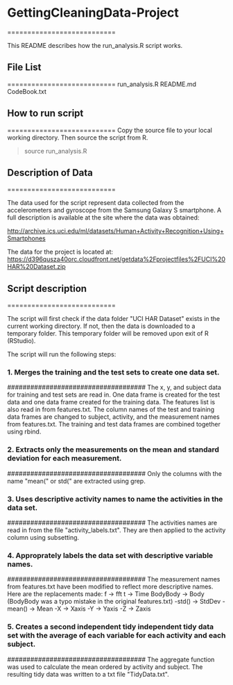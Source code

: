 # GettingCleaningData-Project
===========================

This README describes how the run_analysis.R script works.

## File List
===========================
run_analysis.R
README.md
CodeBook.txt

## How to run script
===========================
Copy the source file to your local working directory. Then source the script from R.
> source run_analysis.R

## Description of Data
===========================

The data used for the script represent data collected from the accelerometers and gyroscope from the Samsung Galaxy S smartphone. A full description is available at the site where the data was obtained: 

http://archive.ics.uci.edu/ml/datasets/Human+Activity+Recognition+Using+Smartphones 

The data for the project is located at:
https://d396qusza40orc.cloudfront.net/getdata%2Fprojectfiles%2FUCI%20HAR%20Dataset.zip

## Script description
===========================

The script will first check if the data folder "UCI HAR Dataset" exists in the current working directory. If not, then the data is downloaded to a temporary folder. This temporary folder will be removed upon exit of R (RStudio).

The script will run the following steps:

### 1. Merges the training and the test sets to create one data set.
####################################
The x, y, and subject data for training and test sets are read in. One data frame is created for the test data and one data frame created for the training data. The features list is also read in from features.txt. The column names of the test and training data frames are changed to subject, activity, and the measurement names from features.txt. The training and test data frames are combined together using rbind.

### 2. Extracts only the measurements on the mean and standard deviation for each measurement.
####################################
Only the columns with the name "mean(" or std(" are extracted using grep.

### 3. Uses descriptive activity names to name the activities in the data set.
####################################
The activities names are read in from the file "activity_labels.txt". They are then applied to the activity column using subsetting.

### 4. Approprately labels the data set with descriptive variable names.
####################################
The measurement names from features.txt have been modified to reflect more descriptive names. Here are the replacements made:
f -> fft
t -> Time
BodyBody -> Body (BodyBody was a typo mistake in the original features.txt)
-std() -> StdDev
-mean() -> Mean
-X -> Xaxis
-Y -> Yaxis
-Z -> Zaxis

### 5. Creates a second independent tidy independent tidy data set with the average of each variable for each activity and each subject.
####################################
The aggregate function was used to calculate the mean ordered by activity and subject. The resulting tidy data was written to a txt file "TidyData.txt".





